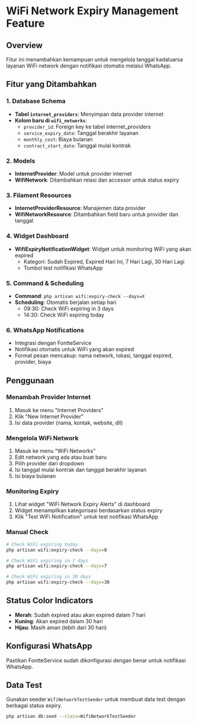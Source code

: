 # WiFi Network Expiry Management Feature

## Overview
Fitur ini menambahkan kemampuan untuk mengelola tanggal kadaluarsa layanan WiFi network dengan notifikasi otomatis melalui WhatsApp.

## Fitur yang Ditambahkan

### 1. Database Schema
- **Tabel `internet_providers`**: Menyimpan data provider internet
- **Kolom baru di `wifi_networks`**:
  - `provider_id`: Foreign key ke tabel internet_providers
  - `service_expiry_date`: Tanggal berakhir layanan
  - `monthly_cost`: Biaya bulanan
  - `contract_start_date`: Tanggal mulai kontrak

### 2. Models
- **InternetProvider**: Model untuk provider internet
- **WifiNetwork**: Ditambahkan relasi dan accessor untuk status expiry

### 3. Filament Resources
- **InternetProviderResource**: Manajemen data provider
- **WifiNetworkResource**: Ditambahkan field baru untuk provider dan tanggal

### 4. Widget Dashboard
- **WifiExpiryNotificationWidget**: Widget untuk monitoring WiFi yang akan expired
  - Kategori: Sudah Expired, Expired Hari Ini, 7 Hari Lagi, 30 Hari Lagi
  - Tombol test notifikasi WhatsApp

### 5. Command & Scheduling
- **Command**: `php artisan wifi:expiry-check --days=X`
- **Scheduling**: Otomatis berjalan setiap hari
  - 09:30: Check WiFi expiring in 3 days
  - 14:30: Check WiFi expiring today

### 6. WhatsApp Notifications
- Integrasi dengan FontteService
- Notifikasi otomatis untuk WiFi yang akan expired
- Format pesan mencakup: nama network, lokasi, tanggal expired, provider, biaya

## Penggunaan

### Menambah Provider Internet
1. Masuk ke menu "Internet Providers"
2. Klik "New Internet Provider"
3. Isi data provider (nama, kontak, website, dll)

### Mengelola WiFi Network
1. Masuk ke menu "WiFi Networks"
2. Edit network yang ada atau buat baru
3. Pilih provider dari dropdown
4. Isi tanggal mulai kontrak dan tanggal berakhir layanan
5. Isi biaya bulanan

### Monitoring Expiry
1. Lihat widget "WiFi Network Expiry Alerts" di dashboard
2. Widget menampilkan kategorisasi berdasarkan status expiry
3. Klik "Test WiFi Notification" untuk test notifikasi WhatsApp

### Manual Check
```bash
# Check WiFi expiring today
php artisan wifi:expiry-check --days=0

# Check WiFi expiring in 7 days
php artisan wifi:expiry-check --days=7

# Check WiFi expiring in 30 days
php artisan wifi:expiry-check --days=30
```

## Status Color Indicators
- **Merah**: Sudah expired atau akan expired dalam 7 hari
- **Kuning**: Akan expired dalam 30 hari
- **Hijau**: Masih aman (lebih dari 30 hari)

## Konfigurasi WhatsApp
Pastikan FontteService sudah dikonfigurasi dengan benar untuk notifikasi WhatsApp.

## Data Test
Gunakan seeder `WifiNetworkTestSeeder` untuk membuat data test dengan berbagai status expiry.

```bash
php artisan db:seed --class=WifiNetworkTestSeeder
```